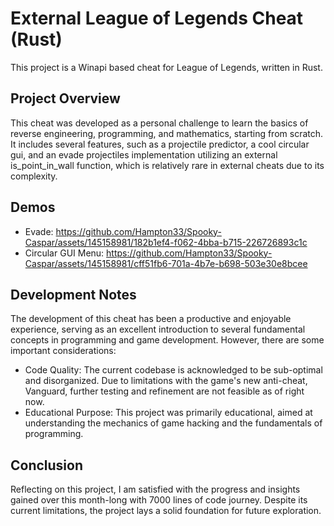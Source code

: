 # External League of Legends Cheat (Rust)
This project is a Winapi based cheat for League of Legends, written in Rust. 

## Project Overview
This cheat was developed as a personal challenge to learn the basics of reverse engineering, programming, and mathematics, starting from scratch. It includes several features, such as a projectile predictor, a cool circular gui, and an evade projectiles implementation utilizing an external is_point_in_wall function, which is relatively rare in external cheats due to its complexity. 

## Demos
- Evade: https://github.com/Hampton33/Spooky-Caspar/assets/145158981/182b1ef4-f062-4bba-b715-226726893c1c
- Circular GUI Menu: https://github.com/Hampton33/Spooky-Caspar/assets/145158981/cff51fb6-701a-4b7e-b698-503e30e8bcee



## Development Notes
The development of this cheat has been a productive and enjoyable experience, serving as an excellent introduction to several fundamental concepts in programming and game development. However, there are some important considerations:
- Code Quality: The current codebase is acknowledged to be sub-optimal and disorganized. Due to limitations with the game's new anti-cheat, Vanguard, further testing and refinement are not feasible as of right now.
- Educational Purpose: This project was primarily educational, aimed at understanding the mechanics of game hacking and the fundamentals of programming.

## Conclusion
Reflecting on this project, I am satisfied with the progress and insights gained over this month-long with 7000 lines of code journey. Despite its current limitations, the project lays a solid foundation for future exploration.
